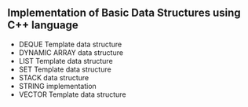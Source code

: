 ## Implementation of Basic Data Structures using C++ language

* DEQUE Template data structure
* DYNAMIC ARRAY data structure
* LIST Template data structure
* SET Template data structure
* STACK data structure
* STRING implementation
* VECTOR Template data structure
